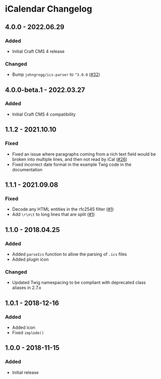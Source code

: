 # iCalendar Changelog

## 4.0.0 - 2022.06.29
### Added
* Initial Craft CMS 4 release

### Changed
* Bump `johngrogg/ics-parser` to `^3.0.0` ([#32](https://github.com/nystudio107/craft-icalendar/issues/32))

## 4.0.0-beta.1 - 2022.03.27

### Added

* Initial Craft CMS 4 compatibility

## 1.1.2 - 2021.10.10
### Fixed
* Fixed an issue where paragraphs coming from a rich text field would be broken into multiple lines, and then not read by iCal ([#26](https://github.com/nystudio107/craft-icalendar/issues/26))
* Fixed incorrect date format in the example Twig code in the documentation

## 1.1.1 - 2021.09.08
### Fixed
* Decode any HTML entities in the rfc2545 filter ([#1](https://github.com/nystudio107/craft-icalendar/issues/1))
* Add `\r\n\t` to long lines that are split ([#1](https://github.com/nystudio107/craft-icalendar/issues/1))

## 1.1.0 - 2018.04.25
### Added
* Added `parseIcs` function to allow the parsing of `.ics` files
* Added plugin icon

### Changed
* Updated Twig namespacing to be compliant with deprecated class aliases in 2.7.x

## 1.0.1 - 2018-12-16
### Added
* Added icon
* Fixed `implode()`

## 1.0.0 - 2018-11-15
### Added
* Initial release
